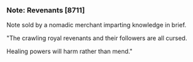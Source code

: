 ### Note: Revenants [8711]

Note sold by a nomadic merchant imparting knowledge in brief.

"The crawling royal revenants and their followers are all cursed.

Healing powers will harm rather than mend."